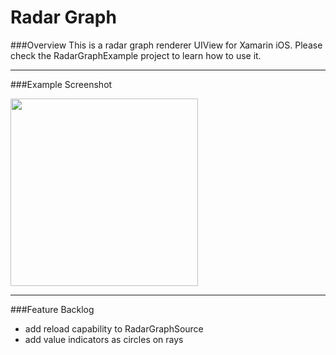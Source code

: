 # Radar Graph

###Overview
This is a radar graph renderer UIView for Xamarin iOS. Please check the RadarGraphExample project to learn how to use it.

----------

###Example Screenshot

<kbd>
<img src="http://tobias-roeddiger.com/assets/images/Simulator%20Screen%20Shot%2029.11.2016%2C%2022.55.51.png" width="300"/>
</kbd>

----------

###Feature Backlog
- add reload capability to RadarGraphSource
- add value indicators as circles on rays
